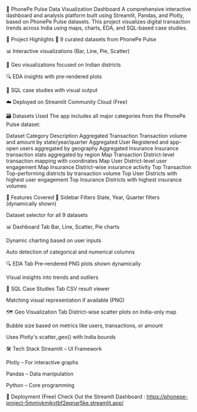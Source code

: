 📱 PhonePe Pulse Data Visualization Dashboard
A comprehensive interactive dashboard and analysis platform built using Streamlit, Pandas, and Plotly, based on PhonePe Pulse datasets. This project visualizes digital transaction trends across India using maps, charts, EDA, and SQL-based case studies.

📌 Project Highlights
📂 9 curated datasets from PhonePe Pulse

📊 Interactive visualizations (Bar, Line, Pie, Scatter)

🧭 Geo visualizations focused on Indian districts

🔍 EDA insights with pre-rendered plots

🧠 SQL case studies with visual output

☁️ Deployed on Streamlit Community Cloud (Free)

🗃️ Datasets Used
The app includes all major categories from the PhonePe Pulse dataset:

Dataset Category	Description
Aggregated Transaction	Transaction volume and amount by state/year/quarter
Aggregated User	Registered and app-open users aggregated by geography
Aggregated Insurance	Insurance transaction stats aggregated by region
Map Transaction	District-level transaction mapping with coordinates
Map User	District-level user engagement
Map Insurance	District-wise insurance activity
Top Transaction	Top-performing districts by transaction volume
Top User	Districts with highest user engagement
Top Insurance	Districts with highest insurance volumes

📌 Features Covered
🧭 Sidebar Filters
State, Year, Quarter filters (dynamically shown)

Dataset selector for all 9 datasets

📊 Dashboard Tab
Bar, Line, Scatter, Pie charts

Dynamic charting based on user inputs

Auto detection of categorical and numerical columns

🔍 EDA Tab
Pre-rendered PNG plots shown dynamically

Visual insights into trends and outliers

🧠 SQL Case Studies Tab
CSV result viewer

Matching visual representation if available (PNG)

🗺️ Geo Visualization Tab
District-wise scatter plots on India-only map

Bubble size based on metrics like users, transactions, or amount

Uses Plotly's scatter_geo() with India bounds

🛠️ Tech Stack
Streamlit – UI Framework

Plotly – For interactive graphs

Pandas – Data manipulation

Python – Core programming

🚀 Deployment (Free)
Check Out the Streamlt Dashboard : https://phonepe-project-5mmjvkmjkvtbf2eqnar5ke.streamlit.app/
